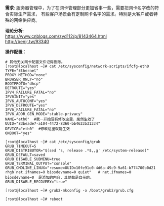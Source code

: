 **需求**: 服务器管理中，为了在网卡管理部分更加省事一些，需要把网卡名字改的符合实际生产需求，
有些客户场景会有定制网卡名字的需求。特别是大客户或者特殊的网络供应商。

**理论分析**: <br>
https://www.cnblogs.com/zyd112/p/8143464.html <br>
http://benjr.tw/93340<br>

**操作配置**：
```
# 其他无关网卡配置文件记得删除。
[root@localhost ~]# cat /etc/sysconfig/network-scripts/ifcfg-eth0 
TYPE="Ethernet"
PROXY_METHOD="none"
BROWSER_ONLY="no"
BOOTPROTO="dhcp"
DEFROUTE="yes"
IPV4_FAILURE_FATAL="no"
IPV6INIT="yes"
IPV6_AUTOCONF="yes"
IPV6_DEFROUTE="yes"
IPV6_FAILURE_FATAL="no"
IPV6_ADDR_GEN_MODE="stable-privacy"
NAME="eth0"  #我一开始没有修改这里，居然生效了
UUID="83beade7-a104-4472-8360-bb4623b31334"
DEVICE="eth0"  #修改这里就能生效
ONBOOT="yes"

[root@localhost ~]# cat /etc/sysconfig/grub 
GRUB_TIMEOUT=5
GRUB_DISTRIBUTOR="$(sed 's, release .*$,,g' /etc/system-release)"
GRUB_DEFAULT=saved
GRUB_DISABLE_SUBMENU=true
GRUB_TERMINAL_OUTPUT="console"
GRUB_CMDLINE_LINUX="resume=UUID=10fe91c0-4d6a-49c9-9a61-b774700b0d21 rhgb net.ifnames=0 biosdevname=0 quiet"   # net.ifnames=0 biosdevname=0  是添加的内容，其他都是自带的。
GRUB_DISABLE_RECOVERY="true"

[root@localhost ~]# grub2-mkconfig -o /boot/grub2/grub.cfg 

[root@localhost ~]# reboot

```